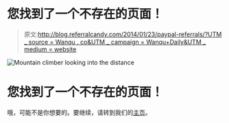 # 您找到了一个不存在的页面！

> 原文:[http://blog.referralcandy.com/2014/01/23/paypal-referrals/?UTM _ source = Wanqu . co&UTM _ campaign = Wanqu+Daily&UTM _ medium = website](http://blog.referralcandy.com/2014/01/23/paypal-referrals/?utm_source=wanqu.co&utm_campaign=Wanqu+Daily&utm_medium=website)

![Mountain climber looking into the distance](../Images/2709900c464b2aadfe8a731390e4883c.png)

# 您找到了一个不存在的页面！

哦，可能不是你想要的。要继续，请转到我们的[主页](/)。